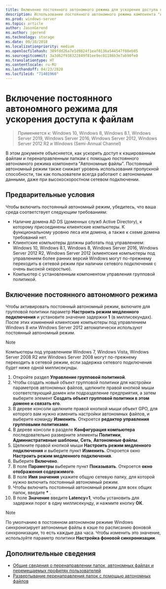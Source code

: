 ```yaml
---
title: Включение постоянного автономного режима для ускорения доступа к файлам
description: Использование постоянного автономного режима компонента "Автономные файлы" для более быстрого доступа к кэшированным файлам и перенаправленным папкам.
ms.prod: windows-server
ms.topic: article
author: JasonGerend
ms.author: jgerend
ms.technology: storage
ms.date: 09/10/2018
ms.localizationpriority: medium
ms.openlocfilehash: 389fdd26a7e1d9824f1eaf0136a544547f08eb05
ms.sourcegitcommit: 3a3d62f938322849f81ee9ec01186b3e7ab90fe0
ms.translationtype: HT
ms.contentlocale: ru-RU
ms.lasthandoff: 04/23/2020
ms.locfileid: "71401960"
---
```

# <a name="enable-always-offline-mode-for-faster-access-to-files"></a>Включение постоянного автономного режима для ускорения доступа к файлам

>Применяется к: Windows 10, Windows 8, Windows 8.1, Windows Server 2019, Windows Server 2016, Windows Server 2012, Windows Server 2012 R2 и Windows (Semi-Annual Channel)

В этом документе объясняется, как ускорить доступ к кэшированным файлам и перенаправленным папкам с помощью постоянного автономного режима компонента "Автономные файлы". Постоянный автономный режим также снижает уровень использования пропускной способности, так как пользователи всегда работают с автономными данными, даже при высокоскоростном сетевом подключении.

## <a name="prerequisites"></a>Предварительные условия

Чтобы включить постоянный автономный режим, убедитесь, что ваша среда соответствует следующим требованиям:

- Наличие домена AD DS (доменных служб Active Directory), к которому присоединены клиентские компьютеры. К функциональному уровню леса или домена, а также к схеме домена требований нет.
- Клиентские компьютеры должны работать под управлением: Windows 10, Windows 8.1, Windows 8, Windows Server 2016, Windows Server 2012 R2, Windows Server 2012 (клиентские компьютеры под управлением более ранних версий Windows могут по-прежнему переходить в сетевой режим при наличии сетевого подключения с очень высокой скоростью).
- Компьютер с установленным компонентом управления групповой политикой.

## <a name="enable-always-offline-mode"></a>Включение постоянного автономного режима

Чтобы активировать постоянный автономный режим, включите для групповой политики параметр **Настроить режим медленного подключения** и установите значение задержки **1** (в миллисекундах). После этих изменений клиентские компьютеры под управлением Windows 8 или Windows Server 2012 автоматически используют постоянный автономный режим.

>[!NOTE]
>Компьютеры под управлением Windows 7, Windows Vista, Windows Server 2008 R2 или Windows Server 2008 могут по-прежнему переходить в сетевой режим, если задержка сетевого подключения будет ниже одной миллисекунды.

1. Откройте раздел **Управление групповой политикой**.
2. Чтобы создать новый объект групповой политики для настройки параметров автономных файлов, щелкните правой кнопкой мыши соответствующий домен или подразделение предприятия, а затем выберите элемент **Создать объект групповой политики в этом домене и связать его**.
3. В дереве консоли щелкните правой кнопкой мыши объект GPO, для которого вам нужно изменить настройки автономных файлов, и выберите команду **Изменить**. Откроется **редактор управления групповыми политиками**.
4. В дереве консоли в разделе **Конфигурация компьютера** последовательно разверните элементы **Политики**, **Административные шаблоны**, **Сеть**, **Автономные файлы**.
5. Щелкните правой кнопкой мыши **Настроить режим медленного подключения** и выберите пункт **Изменить**. Откроется окно **Настроить режим медленного подключения**.
6. Выберите **Включено**.
7. В поле **Параметры** выберите пункт **Показывать**. Откроется **окно отображения содержимого**.
8. В поле **Имя значения** укажите общую сетевую папку, для которой нужно включить постоянный автономный режим.
9. Чтобы включить постоянный автономный режим для всех общих папок, введите **\*** .
10. В поле **Значение** введите **Latency=1**, чтобы установить для задержки порог в одну миллисекунду, и нажмите кнопку **ОК**.

>[!NOTE]
>По умолчанию в постоянном автономном режиме Windows синхронизирует автономные файлы в кэше по расписанию фоновой синхронизации, то есть каждые два часа. Чтобы изменить это значение, используйте параметр политики **Настройка фоновой синхронизации**.

## <a name="more-information"></a>Дополнительные сведения

* [Общие сведения о перенаправлении папок, автономных файлах и перемещаемых профилях пользователей](folder-redirection-rup-overview.md)
* [Развертывание перенаправления папок с помощью автономных файлов](deploy-folder-redirection.md)